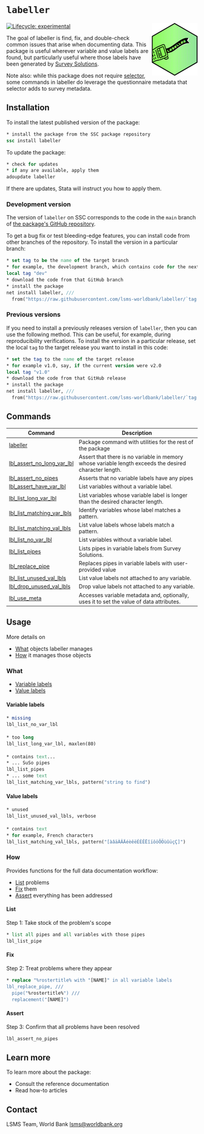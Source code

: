 # `labeller`

<img src='src/dev/assets/logo.png' align="right" height="139" />

<!-- badges: start -->
[![Lifecycle:
experimental](https://img.shields.io/badge/lifecycle-experimental-orange.svg)](https://lifecycle.r-lib.org/articles/stages.html#experimental)
<!-- badges: end -->

The goal of labeller is find, fix, and double-check common issues that arise when documenting data. This package is useful wherever variable and value labels are found, but particularly useful where those labels have been generated by [Survey Solutions](https://mysurvey.solutions/).

Note also: while this package does not require [selector](https://github.com/lsms-worldbank/selector), some commands in labeller do leverage the questionnaire metadata that selector adds to survey metadata.

##  Installation

To install the latest published version of the package: 

```stata
* install the package from the SSC package repository
ssc install labeller
```

To update the package:

```stata
* check for updates
* if any are available, apply them
adoupdate labeller
```

If there are updates, Stata will instruct you how to apply them.

### Development version

The version of `labeller` on SSC corresponds to the code in the `main` branch of [the package's GitHub repository](https://github.com/lsms-worldbank/labeller).

To get a bug fix or test bleeding-edge features, you can install code from other branches of the repository. To install the version in a particular branch:

```stata
* set tag to be the name of the target branch
* for example, the development branch, which contains code for the next release
local tag "dev"
* download the code from that GitHub branch
* install the package
net install labeller, ///
  from("https://raw.githubusercontent.com/lsms-worldbank/labeller/`tag'/src") replace
```

### Previous versions

If you need to install a previously releases version of `labeller`, then you can use the following method. This can be useful, for example, during reproducibility verifications. To install the version in a particular release, set the local `tag` to the target release you want to install in this code:

```stata
* set the tag to the name of the target release
* for example v1.0, say, if the current version were v2.0
local tag "v1.0"
* download the code from that GitHub release
* install the package
net install labeller, ///
  from("https://raw.githubusercontent.com/lsms-worldbank/labeller/`tag'/src") replace
```

## Commands

| Command | Description |
| --- | --- |
| [labeller](https://lsms-worldbank.github.io/labeller/reference/labeller.html) | Package command with utilities for the rest of the package
| [lbl_assert_no_long_var_lbl](https://lsms-worldbank.github.io/labeller/reference/lbl_assert_no_long_var_lbl.html) | Assert that there is no variable in memory whose variable length exceeds the desired character length. |
| [lbl_assert_no_pipes](https://lsms-worldbank.github.io/labeller/reference/lbl_assert_no_pipes.html) | Asserts that no variable labels have any pipes |
| [lbl_assert_have_var_lbl](https://lsms-worldbank.github.io/labeller/reference/lbl_assert_have_var_lbl.html) | List variables without a variable label. |
| [lbl_list_long_var_lbl](https://lsms-worldbank.github.io/labeller/reference/lbl_list_long_var_lbl.html) | List variables whose variable label is longer than the desired character length. |
| [lbl_list_matching_var_lbls](https://lsms-worldbank.github.io/labeller/reference/lbl_list_matching_var_lbls.html) | Identify variables whose label matches a pattern. |
| [lbl_list_matching_val_lbls](https://lsms-worldbank.github.io/labeller/reference/lbl_list_matching_val_lbls.html) | List value labels whose labels match a pattern. |
| [lbl_list_no_var_lbl](https://lsms-worldbank.github.io/labeller/reference/lbl_list_no_var_lbl.html) | List variables without a variable label. |
| [lbl_list_pipes](https://lsms-worldbank.github.io/labeller/reference/lbl_list_pipes.html) | Lists pipes in variable labels from Survey Solutions. |
| [lbl_replace_pipe](https://lsms-worldbank.github.io/labeller/reference/lbl_replace_pipe.html) | Replaces pipes in variable labels with user-provided value |
| [lbl_list_unused_val_lbls](https://lsms-worldbank.github.io/labeller/reference/lbl_list_unused_val_lbls.html) | List value labels not attached to any variable. |
| [lbl_drop_unused_val_lbls](https://lsms-worldbank.github.io/labeller/reference/lbl_drop_unused_val_lbls.html) | Drop value labels not attached to any variable. |
| [lbl_use_meta](https://lsms-worldbank.github.io/labeller/reference/lbl_use_meta.html) | Accesses variable metadata and, optionally, uses it to set the value of data attributes. |

## Usage

More details on

- [What](#what) objects labeller manages
- [How](#how) it manages those objects

### What

- [Variable labels](#variable-labels)
- [Value labels](#value-labels)

#### Variable labels

```stata
* missing
lbl_list_no_var_lbl

* too long
lbl_list_long_var_lbl, maxlen(80)

* contains text...
* ... SuSo pipes
lbl_list_pipes
* ... some text
lbl_list_matching_var_lbls, pattern("string to find")
```

#### Value labels

```stata
* unused
lbl_list_unused_val_lbls, verbose

* contains text
* for example, French characters
lbl_list_matching_val_lbls, pattern("[àâäÀÂÄéèêëÉÈÊËîïôöÔÖùûüçÇ]")
```

### How

Provides functions for the full data documentation workflow:

- [List](#list) problems
- [Fix](#fix) them
- [Assert](#assert) everything has been addressed

#### List

Step 1: Take stock of the problem's scope

```stata
* list all pipes and all variables with those pipes
lbl_list_pipe
```

#### Fix

Step 2: Treat problems where they appear

```stata
* replace "%rostertitle% with "[NAME]" in all variable labels
lbl_replace_pipe, ///
  pipe("%rostertitle%") ///
  replacement("[NAME]")
```

#### Assert

Step 3: Confirm that all problems have been resolved

```stata
lbl_assert_no_pipes
```

## Learn more

To learn more about the package:

- Consult the reference documentation
- Read how-to articles

## Contact

LSMS Team, World Bank
lsms@worldbank.org

